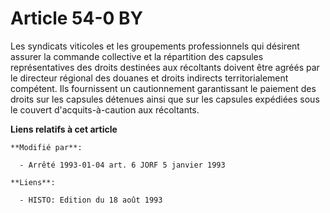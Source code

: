 # Article 54-0 BY

Les syndicats viticoles et les groupements professionnels qui désirent assurer la commande collective et la répartition des
capsules représentatives des droits destinées aux récoltants doivent être agréés par le directeur régional des douanes et
droits indirects territorialement compétent. Ils fournissent un cautionnement garantissant le paiement des droits sur les
capsules détenues ainsi que sur les capsules expédiées sous le couvert d'acquits-à-caution aux récoltants.

**Liens relatifs à cet article**

	**Modifié par**:

	  - Arrêté 1993-01-04 art. 6 JORF 5 janvier 1993

	**Liens**:

	  - HISTO: Edition du 18 août 1993
